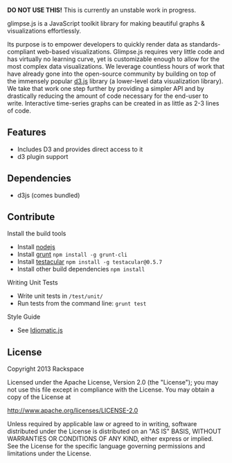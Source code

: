 **DO NOT USE THIS!** This is currently an unstable work in progress.  

glimpse.js is a JavaScript toolkit library for making beautiful graphs & visualizations effortlessly.

Its purpose is to empower developers to quickly render data as standards-compliant web-based visualizations.
Glimpse.js requires very little code and has virtually no learning curve, yet is customizable enough to allow for the most complex data visualizations.
We leverage countless hours of work that have already gone into the open-source community by building on top of the immensely popular
[d3.js](http://d3js.org/) library (a lower-level data visualization library).
We take that work one step further by providing a simpler API and by drastically reducing the amount of code necessary for the end-user to write.
Interactive time-series graphs can be created in as little as 2-3 lines of code.


## Features
- Includes D3 and provides direct access to it
- d3 plugin support


## Dependencies
- d3js (comes bundled)


## Contribute

Install the build tools

- Install [nodejs](http://nodejs.org)
- Install [grunt](http://gruntjs.com) `npm install -g grunt-cli`
- Install [testacular](http://vojtajina.github.com/testacular/) `npm install -g testacular@0.5.7`
- Install other build dependencies `npm install`

Writing Unit Tests

- Write unit tests in `/test/unit/`
- Run tests from the command line: `grunt test`

Style Guide

- See [Idiomatic.js](https://github.com/rwldrn/idiomatic.js/)


## License

Copyright 2013 Rackspace

Licensed under the Apache License, Version 2.0 (the "License");
you may not use this file except in compliance with the License.
You may obtain a copy of the License at

   http://www.apache.org/licenses/LICENSE-2.0

Unless required by applicable law or agreed to in writing, software
distributed under the License is distributed on an "AS IS" BASIS,
WITHOUT WARRANTIES OR CONDITIONS OF ANY KIND, either express or implied.
See the License for the specific language governing permissions and
limitations under the License.
